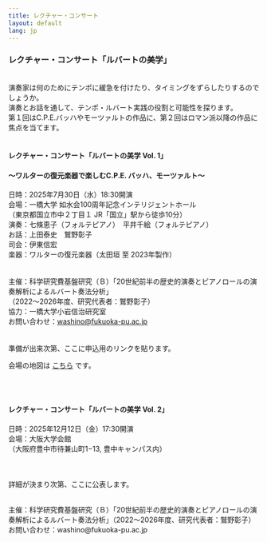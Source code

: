 ```yaml
---
title: レクチャー・コンサート
layout: default
lang: jp
---
```



###  **レクチャー・コンサート「ルバートの美学」**<br>
<br>
演奏家は何のためにテンポに緩急を付けたり、タイミングをずらしたりするのでしょうか。<br>
演奏とお話を通して、テンポ・ルバート実践の役割と可能性を探ります。<br>
第１回はC.P.E.バッハやモーツァルトの作品に、第２回はロマン派以降の作品に焦点を当てます。<br>
<br>

####  **レクチャー・コンサート「ルバートの美学 Vol. 1」**<br>
####    〜ワルターの復元楽器で楽しむC.P.E. バッハ、モーツァルト〜<br>
日時：2025年7月30日（水）18:30開演<br>
会場：一橋大学 如水会100周年記念インテリジェントホール <br>
      （東京都国立市中２丁目１   JR「国立」駅から徒歩10分）<br>
演奏：七條恵子（フォルテピアノ）　平井千絵（フォルテピアノ）<br>
お話：上田泰史　鷲野彰子<br>
司会：伊東信宏<br>
楽器：ワルターの復元楽器（太田垣 至 2023年製作）<br>
   <br>
<br>
主催：科学研究費基盤研究（Ｂ）「20世紀前半の歴史的演奏とピアノロールの演奏解析によるルバート奏法分析」<br>
（2022～2026年度、研究代表者：鷲野彰子）<br>
協力：一橋大学小岩信治研究室<br>
お問い合わせ：washino@fukuoka-pu.ac.jp<br>
<br>
   <br>
準備が出来次第、ここに申込用のリンクを貼ります。
   <br>
<p>
  会場の地図は <a href="https://www.google.com/maps?q=〒186-0004+東京都国立市中２丁目１" target="_blank" rel="noopener noreferrer">こちら</a> です。
</p>
   <br>
   <br>
   
####  **レクチャー・コンサート「ルバートの美学 Vol. 2」**<br>

日時：2025年12月12日（金）17:30開演<br>
会場：大阪大学会館<br>
      （大阪府豊中市待兼山町1−13, 豊中キャンパス内）　<br>
      <br>
  <br>
  <br>
詳細が決まり次第、ここに公表します。




<br>
主催：科学研究費基盤研究（Ｂ）「20世紀前半の歴史的演奏とピアノロールの演奏解析によるルバート奏法分析」（2022～2026年度、研究代表者：鷲野彰子）
お問い合わせ：washino@fukuoka-pu.ac.jp<br>
<br>
<br>





